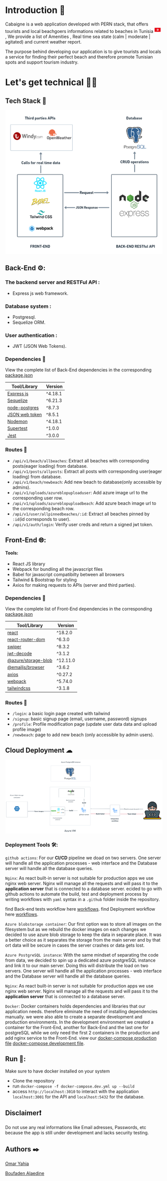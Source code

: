 # Introduction 👋

Cabaigne is a web application developed with PERN stack, that offers tourists and local beachgoers informations related to beaches in Tunisia <img src='./images/tn.png' width='20'> , 
We provide a list of Amenities , Real time sea state (calm | moderate | agitated) and current weather report.

The purpose behind developing our application is to give tourists and locals a service for finding their perfect beach and therefore promote Tunisian spots and support tourism industry.


# Let's get technical 👨‍💻

## Tech Stack 🚀

![techStack](images/tech-stack.png)


## Back-End ⚙️:

### The backend server and RESTFul API : 
-   Express js web framework. 
### Database system : 
-   Postgresql. 
-   Sequelize ORM.
### User authentication :
-   JWT (JSON Web Tokens).

### Dependencies 🔗

View the complete list of Back-End dependencies in the corresponding [package.json](Backend/package.json)

| Tool/Library                                                                       | Version |
| ---------------------------------------------------------------------------------- | ------- |
| [Express js](https://expressjs.com/)                                               | ^4.18.1 |
| [Sequelize](https://sequelize.org/)                                                | ^6.21.3 |
| [node-postgres](https://www.npmjs.com/package/pg)                                  | ^8.7.3  |
| [JSON web token](https://www.npmjs.com/package/jsonwebtoken)                       | ^8.5.1  |
| [Nodemon](https://www.npmjs.com/package/nodemon)                                   | ^4.18.1 |
| [Supertest](https://www.npmjs.com/package/supertest)                               | ^1.0.0  |
| [Jest](https://jestjs.io/)                                                         | ^3.0.0  |

### Routes 🚈

- `/api/v1/beach/allbeaches`: Extract all beaches with corresponding posts(eager loading) from database.
- `/api/v1/posts/allposts`:   Extract all posts with corresponding user(eager loading) from database.
- `/api/v1/beach/newbeach`:   Add new beach to database(only accessible by admins).
- `/api/v1/uploads/azureblopuploaduser`:  Add azure image url to the corresponding user row.
- `/api/v1/uploads/azureblopuploadbeach`: Add azure beach image url to the corresponding beach row.
- `/api/v1/user/allpinnedbeaches/:id`:  Extract all beaches pinned by `:id`(id corresponds to user).
- `/api/v1/auth/login`: Verify user creds and return a signed jwt token.

## Front-End 🌐:

#### Tools:
-   React JS library
-   Webpack for bundling all the javascript files
-   Babel for javascript compatibilty between all browsers
-   Tailwind & Bootstrap for styling
-   Axios for making requests to APIs (server and third parties).


### Dependencies 🔗

View the complete list of Front-End dependencies in the corresponding [package.json](Frontend/package.json)

| Tool/Library                                                                       | Version |
| ---------------------------------------------------------------------------------- | ------- |
| [react](https://reactjs.org/)                                                      | ^18.2.0 |
| [react-router-dom](https://v5.reactrouter.com/)                                    | ^6.3.0  |
| [swiper](https://swiperjs.com/react)                                               | ^8.3.2  |
| [jwt-decode](https://www.npmjs.com/package/jwt-decode)                             | ^3.1.2  |
| [@azure/storage-blob](https://www.npmjs.com/package/@azure/storage-blob)           | ^12.11.0|
| [@emailjs/browser](https://www.npmjs.com/package/@emailjs/browser)                 | ^3.6.2  |
| [axios](https://axios-http.com/)                                                   | ^0.27.2 |
| [webpack](https://webpack.js.org/)                                                 | ^5.74.0 |
| [tailwindcss](https://tailwindcss.com/)                                            | ^3.1.8  |

### Routes 🚈

- `/login`: a basic login page created with tailwind
- `/signup`: basic signup page (email, username, password) signups
- `/profile`: Profile modification page (update user data data and upload profile image)
- `/newbeach`: page to add new beach (only accessible by admin users).

## Cloud Deployment ☁

![infrastructure](images/deployment.png)

### Deployment Tools 🛠️:

`github actions`: For our **CI/CD** pipeline we doad on two servers. One server will handle all the application processes - web interface and the Database server will handle all the database queries.

`Nginx`: As react built-in server is not suitable for production apps we use nginx web server. Nginx will manage all the requests and will pass it to the **application server** that is connected to a database server.
ecided to go with github actions to automate the build, test and deployment process by writing workflows with `yaml` syntax in a `.github` folder inside the repository.

find Back-end tests workflow here [workflows](.github/workflows/integrate_backend.yml).
find Deployment workflow here [workflows](.github/workflows/deployment-stage.yml).

`Azure blobstorage container`: Our first option was to store all images on the filesystem but as we rebuild the docker images on each changes we decided to use azure blob storage to keep the data in separate place. It was a better choice as it separates the storage from the main server and by that ort data will be secure in cases the server crashes or data gets lost.

`Azure PostgreSQL instance`: With the same mindset of separating the code from data, we decided to spin up a dedicated azure postgreSQL instance and link it to our main server. Doing this will distribute the load on two servers. One server will handle all the application processes - web interface and the Database server will handle all the database queries.

`Nginx`: As react built-in server is not suitable for production apps we use nginx web server. Nginx will manage all the requests and will pass it to the **application server** that is connected to a database server.

`Docker`: Docker containers holds dependencies and libraries that our application needs. therefore eliminate the need of installing dependencies manually. we were also able to create a separate development and production environments. In the development environment we created a container for the Front-End, another for Back-End and the last one for postgreSQL while we only need the first 2 containers in the production and add nginx service to the Front-End. view our [docker-compose production file](docker-compose.prod.yml) [docker-compose development file](docker-compose.dev.yml).

## Run 🔌:

Make sure to have docker installed on your system

* Clone the repository
* run `docker-compose -f docker-compose.dev.yml up --build`
* access `http://localhost:3010` to interact with the application `localhost:3001` for the API and `localhost:5432` for the database.

## Disclaimer❗

Do not use any real informations like Email adresses, Passwords, etc because the app is still under development and lacks security testing.

## Authors ✒️

[Omar Yahia](https://www.linkedin.com/in/omaryahia1/)

[Boufaden Alaedine](https://www.linkedin.com/in/b-alaedine/)
